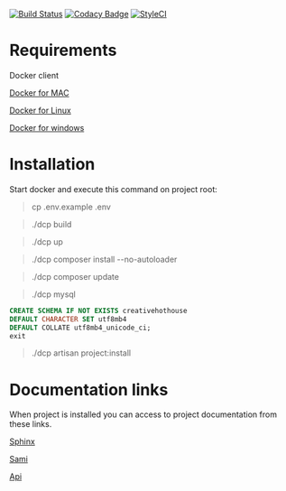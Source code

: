 [![Build Status](https://travis-ci.org/maguilar92/creative-hothouse-backend-test.svg?branch=master)](https://travis-ci.org/maguilar92/creative-hothouse-backend-test)
[![Codacy Badge](https://api.codacy.com/project/badge/Grade/5d5452b310e64219b0e07777de27b69a)](https://www.codacy.com/app/mario-hoyvoy/creative-hothouse-backend-test?utm_source=github.com&amp;utm_medium=referral&amp;utm_content=maguilar92/creative-hothouse-backend-test&amp;utm_campaign=Badge_Grade)
[![StyleCI](https://github.styleci.io/repos/134744980/shield?branch=master)](https://github.styleci.io/repos/134744980)

# Requirements

Docker client

[Docker for MAC](https://docs.docker.com/docker-for-mac/)

[Docker for Linux](https://docs.docker.com/compose/install/)

[Docker for windows](https://docs.docker.com/docker-for-windows/)

# Installation

Start docker and execute this command on project root:

> cp .env.example .env

> ./dcp build

> ./dcp up

> ./dcp composer install --no-autoloader

> ./dcp composer update

> ./dcp mysql

````sql
CREATE SCHEMA IF NOT EXISTS creativehothouse
DEFAULT CHARACTER SET utf8mb4 
DEFAULT COLLATE utf8mb4_unicode_ci;
exit
````
> ./dcp artisan project:install

# Documentation links

When project is installed you can access to project documentation from these links.

[Sphinx](https://localhost/documentation/sphinx/build/html/index.html)

[Sami](https://localhost/documentation/sami/build/master/)

[Api](https://localhost/documentation/api/)